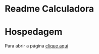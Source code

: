 # Readme Calculadora
# Hospedagem
Para abrir a página <a href="https://victorbreno92.github.io/Calculadora-/"> clique aqui</a>
